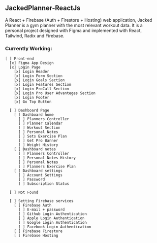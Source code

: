 ## JackedPlanner-ReactJs
A React + Firebase (Auth + Firestore + Hosting) web application, Jacked Planner is a gym planner with the most relevant workout data. It is a personal project designed  with Figma and implemented with React, Tailwind, Radix and Firebase.

### Currently Working:

    [ ] Front-end
      [x] Figma App Design
      [x] Login Page
        [x] Login Header
        [x] Login Form Section
        [x] Login Goals Section
        [x] Login Features Section
        [x] Login ProCall Section
        [x] Login Pro User Advanteges Section
        [x] Login Footer
        [x] Go Top Button

      [ ] Dashboard Page
        [ ] Dashboard home
          [ ] Planners Controller
          [ ] Planner Calendar 
          [ ] Workout Section
          [ ] Personal Notes 
          [ ] Sets Exercise Plan
          [ ] Get Pro Banner
          [ ] Weight History 
        [ ] Dashboard notes
          [ ] Planners Controller
          [ ] Personal Notes History
          [ ] Personal Notes
          [ ] Planners Exercise Plan
        [ ] Dashboard settings
          [ ] Account Settings
          [ ] Password
          [ ] Subscription Status
          
      [ ] Not Found
        
      [ ] Setting Firebase services
        [ ] Firebase Auth
          [ ] E-mail + password
          [ ] Github Login Authentication
          [ ] Apple Login Authentication
          [ ] Google Login Authentication
          [ ] Facebook Login Authentication
        [ ] Firebase Firestore
        [ ] Firebase Hosting
    
     
